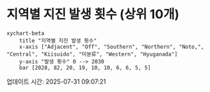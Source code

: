# 지역별 지진 발생 횟수 (상위 10개)

```mermaid
xychart-beta
    title "지역별 지진 발생 횟수"
    x-axis ["Adjacent", "Off", "Southern", "Northern", "Noto,", "Central", "Kiisuido", "미분류", "Western", "Hyuganada"]
    y-axis "발생 횟수" 0 --> 2030
    bar [2028, 82, 20, 19, 10, 10, 6, 6, 5, 5]
```

업데이트 시간: 2025-07-31 09:07:21
